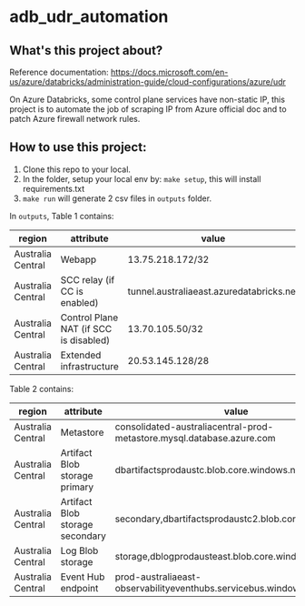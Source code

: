 # adb_udr_automation

## What's this project about?

Reference documentation:
https://docs.microsoft.com/en-us/azure/databricks/administration-guide/cloud-configurations/azure/udr


On Azure Databricks, some control plane services have non-static IP, this project is to automate the job of scraping IP from Azure official doc and to patch Azure firewall network rules.

## How to use this project:
1. Clone this repo to your local.
2. In the folder, setup your local env by: `make setup`, this will install requirements.txt
3. `make run` will generate 2 csv files in `outputs` folder.

In `outputs`, Table 1 contains: 

| region            | attribute                              | value                                    | az_region_to_deploy_fuzzy_match | whitelistips      |
| ----------------- | -------------------------------------- | ---------------------------------------- | ------------------------------- | ----------------- |
| Australia Central | Webapp                                 | 13.75.218.172/32                         | australiacentral                | []                |
| Australia Central | SCC relay (if CC is enabled)           | tunnel.australiaeast.azuredatabricks.net | australiacentral                | ['13.75.164.249'] |
| Australia Central | Control Plane NAT (if SCC is disabled) | 13.70.105.50/32                          | australiacentral                | []                |
| Australia Central | Extended infrastructure                | 20.53.145.128/28                         | australiacentral                | []                |


Table 2 contains:

| region            | attribute                       | value                                                                 | az_region_to_deploy_fuzzy_match | whitelistips      |
| ----------------- | ------------------------------- | --------------------------------------------------------------------- | ------------------------------- | ----------------- |
| Australia Central | Metastore                       | consolidated-australiacentral-prod-metastore.mysql.database.azure.com | australiacentral                | ['20.36.105.0']   |
| Australia Central | Artifact Blob storage primary   | dbartifactsprodaustc.blob.core.windows.net                            | australiacentral                | ['52.239.216.36'] |
| Australia Central | Artifact Blob storage secondary | secondary,dbartifactsprodaustc2.blob.core.windows.net                 | australiacentral                | ['52.239.218.4']  |
| Australia Central | Log Blob storage                | storage,dblogprodausteast.blob.core.windows.net                       | australiacentral                | ['20.150.66.228'] |
| Australia Central | Event Hub endpoint              | prod-australiaeast-observabilityeventhubs.servicebus.windows.net      | australiacentral                | ['13.70.72.2']    |
